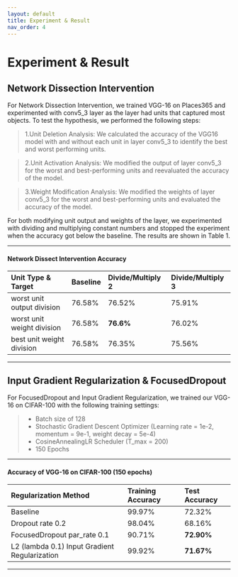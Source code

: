 ```yaml
---
layout: default
title: Experiment & Result
nav_order: 4
---
```


# Experiment & Result


## Network Dissection Intervention
For Network Dissection Intervention, we trained VGG-16 on Places365 and experimented with conv5\_3 layer as the layer had units that captured most objects. To test the hypothesis, we performed the following steps:

> 1.Unit Deletion Analysis: We calculated the accuracy of the VGG16 model with and without each unit in layer conv5\_3 to identify the best and worst performing units.

> 2.Unit Activation Analysis: We modified the output of layer conv5\_3 for the worst and best-performing units and reevaluated the accuracy of the model.

> 3.Weight Modification Analysis: We modified the weights of layer conv5\_3 for the worst and best-performing units and evaluated the accuracy of the model.

For both modifying unit output and weights of the layer, we experimented with dividing and multiplying constant numbers and stopped the experiment when the accuracy got below the baseline. The  results are shown in Table 1.

---
#### Network Dissect Intervention Accuracy

| Unit Type & Target | Baseline | Divide/Multiply 2 | Divide/Multiply 3 |
|:-------------------|:---------|:------------------|:------------------|
| worst unit output division | 76.58% | 76.52% | 75.91% |
| worst unit weight division | 76.58% | **76.6%** | 76.02% |
| best unit weight division | 76.58% | 76.35% | 75.56% |
---


## Input Gradient Regularization \& FocusedDropout
For FocusedDropout and Input Gradient Regularization, we trained our VGG-16 on CIFAR-100 with the following training settings:

>* Batch size of 128
>* Stochastic Gradient Descent Optimizer (Learning rate = 1e-2, momentum = 9e-1, weight decay = 5e-4)
>* CosineAnnealingLR Scheduler (T\_max = 200)
>* 150 Epochs

---
#### Accuracy of VGG-16 on CIFAR-100 (150 epochs)

| Regularization Method | Training Accuracy | Test Accuracy | 
|:----------------------|:------------------|:--------------|
| Baseline | 99.97% | 72.32% |
| Dropout rate 0.2 | 98.04% | 68.16% | 
| FocusedDropout par_rate 0.1 | 90.71% | **72.90%** | 
| L2 (lambda 0.1) Input Gradient Regularization | 99.92% | **71.67%** | 

---
